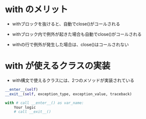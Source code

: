 # with のメリット
* withブロックを抜けると、自動でclose()がコールされる

* withブロック内で例外が起きた場合も自動でclose()がコールされる

* withの行で例外が発生した場合は、close()はコールされない




# with が使えるクラスの実装
* with構文で使えるクラスには、2つのメソッドが実装されている

```py
__enter__(self)
__exit__(self, exception_type, exception_value, traceback)
```

```py
with # call __enter__() as var_name:
    Your logic
    # call __exit__()
```

